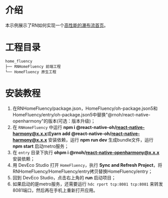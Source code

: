 
# 介绍

本示例展示了RN如何实现一个[高性能的瀑布流首页](https://developer.huawei.com/consumer/cn/forum/topic/0202160237461682658)。

# 工程目录
```
home_fluency
├── RNHomeFluency 前端工程
└── HomeFluency 原生工程
```

# 安装教程
1. 在RNHomeFluency/package.json，HomeFluency/oh-package.json5和HomeFluency/entry/oh-package.json5中替换"@rnoh/react-native-openharmony"的版本(可选：版本升级)；
2. 在 `RNHomeFluency` 中运行 **npm i @react-native-oh/react-native-harmony@x.x.x**或**yarn add @react-native-oh/react-native-harmony@x.x.x** 安装依赖，运行 **npm run dev** 生成bundle文件，运行 **npm start** 启动metro服务；
3. 在 `entry` 目录下执行 **ohpm i @rnoh/react-native-openharmony@x.x.x** 安装依赖；
4. 用 DevEco Studio 打开 `HomeFluency`，执行 **Sync and Refresh Project**，将RNHomeFluency/HomeFluency/entry拷贝替换HomeFluency/entry；
5. 回到 DevEco Studio，点击右上角的 **run** 启动项目；
6. 如果启动的是metro服务，还需要运行 `hdc rport tcp:8081 tcp:8081` 来转发8081端口，然后再在手机上重新打开应用。
